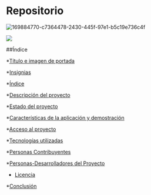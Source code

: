 # Repositorio

![169884770-c7364478-2430-445f-97e1-b5c19e736c4f](https://github.com/user-attachments/assets/a6ae60d8-2223-4287-af18-5ccdb99e60b8)

 <p align="left">
   <img src="https://img.shields.io/badge/STATUS-EN%20DESAROLLO-green">
   </p>

##Índice

*[Título e imagen de portada](#Repositorio)

*[Insignias](#insignias)

*[Índice](#índice)

*[Descripción del proyecto](#descripción-del-proyecto)

*[Estado del proyecto](#Estado-del-proyecto)

*[Características de la aplicación y demostración](#Características-de-la-aplicación-y-demostración)

*[Acceso al proyecto](#acceso-proyecto)

*[Tecnologías utilizadas](#tecnologías-utilizadas)

*[Personas Contribuyentes](#personas-contribuyentes)

*[Personas-Desarrolladores del Proyecto](#personas-desarrolladores)

* [Licencia](#licencia)

*[Conclusión](#conclusión)
